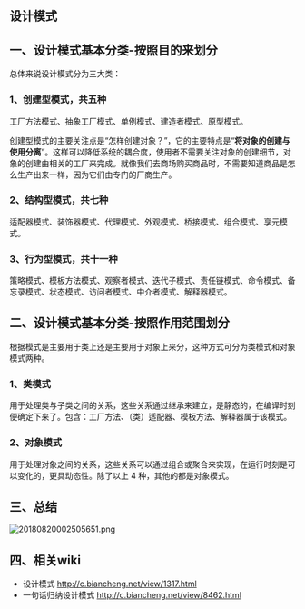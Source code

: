 ## 设计模式

## 一、设计模式基本分类-按照目的来划分
总体来说设计模式分为三大类：

### 1、创建型模式，共五种

工厂方法模式、抽象工厂模式、单例模式、建造者模式、原型模式。

创建型模式的主要关注点是“怎样创建对象？”，它的主要特点是“**将对象的创建与使用分离**”。这样可以降低系统的耦合度，使用者不需要关注对象的创建细节，对象的创建由相关的工厂来完成。就像我们去商场购买商品时，不需要知道商品是怎么生产出来一样，因为它们由专门的厂商生产。

###  2、结构型模式，共七种
适配器模式、装饰器模式、代理模式、外观模式、桥接模式、组合模式、享元模式。

### 3、行为型模式，共十一种

策略模式、模板方法模式、观察者模式、迭代子模式、责任链模式、命令模式、备忘录模式、状态模式、访问者模式、中介者模式、解释器模式。

## 二、设计模式基本分类-按照作用范围划分

根据模式是主要用于类上还是主要用于对象上来分，这种方式可分为类模式和对象模式两种。
### 1、类模式
用于处理类与子类之间的关系，这些关系通过继承来建立，是静态的，在编译时刻便确定下来了。包含：工厂方法、（类）适配器、模板方法、解释器属于该模式。

### 2、对象模式

用于处理对象之间的关系，这些关系可以通过组合或聚合来实现，在运行时刻是可以变化的，更具动态性。除了以上 4 种，其他的都是对象模式。

## 三、总结
![20180820002505651.png](https://pic.imgdb.cn/item/62b942941d64b07066b00328.png)

## 四、相关wiki

* 设计模式 http://c.biancheng.net/view/1317.html
* 一句话归纳设计模式 http://c.biancheng.net/view/8462.html